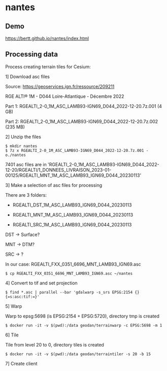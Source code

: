 # nantes

## Demo

https://bertt.github.io/nantes/index.html

## Processing data

Process creating terrain tiles for Cesium:

1] Download asc files

Source: https://geoservices.ign.fr/ressource/209211 

RGE ALTI® 1M - D044 Loire-Atlantique - Décembre 2022

Part 1: RGEALTI_2-0_1M_ASC_LAMB93-IGN69_D044_2022-12-20.7z.001 (4 GB)

Part 2: RGEALTI_2-0_1M_ASC_LAMB93-IGN69_D044_2022-12-20.7z.002 (235 MB)

2] Unzip the files

```
$ mkdir nantes
$ 7z x RGEALTI_2-0_1M_ASC_LAMB93-IGN69_D044_2022-12-20.7z.001 -o./nantes
```

7401 asc files are in 'RGEALTI_2-0_1M_ASC_LAMB93-IGN69_D044_2022-12-20/RGEALTI/1_DONNEES_LIVRAISON_2023-01-00125/RGEALTI_MNT_1M_ASC_LAMB93_IGN69_D044_20230113'

3] Make a selection of asc files for processing

There are 3 folders:

- RGEALTI_DST_1M_ASC_LAMB93_IGN69_D044_20230113      

- RGEALTI_MNT_1M_ASC_LAMB93_IGN69_D044_20230113

- RGEALTI_SRC_1M_ASC_LAMB93_IGN69_D044_20230113

DST -> Surface?

MNT -> DTM?

SRC -> ?

In our case: RGEALTI_FXX_0351_6696_MNT_LAMB93_IGN69.asc

```
$ cp RGEALTI_FXX_0351_6696_MNT_LAMB93_IGN69.asc ~/nantes
```

4] Convert to tif and set projection

```
$ find *.asc | parallel --bar 'gdalwarp -s_srs EPSG:2154 {} {=s:asc:tif:=}'
```

5] Warp

Warp to epsg:5698 (is EPSG:2154 + EPSG:5720), directory tmp is created

```
$ docker run -it -v $(pwd):/data geodan/terrainwarp -c EPSG:5698 -m 1
```
6] Tile

Tile from level 20 to 0, directory tiles is created

```
$ docker run -it -v $(pwd):/data geodan/terraintiler -s 20 -b 15
```

7] Create client


